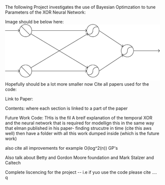 The following Project investigates the use of Bayesian Optimzation to tune Parameters of the XOR Neural Network:


Image should be below here: ![alt text](https://github.com/LawrenceMMStewart/Bayesian_Optimization/blob/master/Images/XOR.png)
Hopefully should be a lot more smaller now
Cite all papers used for the code:

Link to Paper:

Contents: where each section is linked to a part of the paper


Future Work Code: THis is the fil
A breif explanation of the temporal XOR and the neural network that is required for modellign this in the same way that elman  published in his paper- finding strucutre in time (cite this aws well) then have a folder with all this work dumped inside (which is the future work)


also cite all improvements for example O(log^2(n)) GP's


Also talk about Betty and Gordon Moore foundation and Mark Stalzer and Caltech

Complete liscencing for the project -- i.e if yuo use the code please cite ....
q
